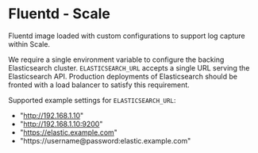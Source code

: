 # Fluentd - Scale
Fluentd image loaded with custom configurations to support log capture within Scale.

We require a single environment variable to configure the backing Elasticsearch cluster. `ELASTICSEARCH_URL` accepts a single URL serving the Elasticsearch API.
Production deployments of Elasticsearch should be fronted with a load balancer to satisfy this requirement.

Supported example settings for `ELASTICSEARCH_URL`:

- "http://192.168.1.10"
- "http://192.168.1.10:9200"
- "https://elastic.example.com"
- "https://username@password:elastic.example.com"